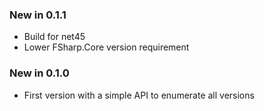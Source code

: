 ### New in 0.1.1

* Build for net45
* Lower FSharp.Core version requirement

### New in 0.1.0

* First version with a simple API to enumerate all versions
